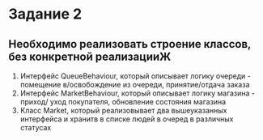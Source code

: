 # Задание 2

## Необходимо реализовать строение классов, без конкретной реализацииЖ

1. Интерфейс QueueBehaviour, который описывает логику очереди - помещение в/освобождение из очереди, принятие/отдача
   заказа
2. Интерфейс MarketBehaviour, который описывает логику магазина - приход/ уход покупателя, обновление состояния магазина
3. Класс Market, который реализовывает два вышеуказанных интерфейса и хранитв в списке людей в очеред в различных
   статусах
